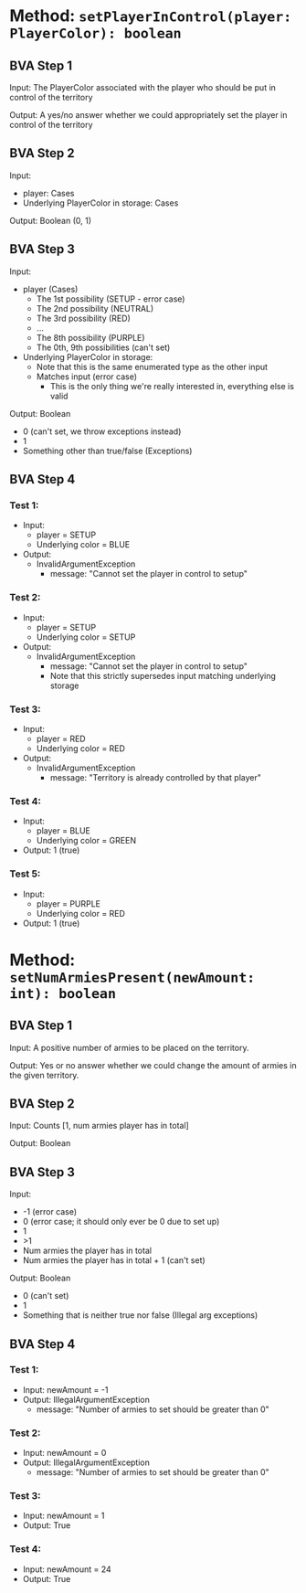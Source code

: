 # Method: `setPlayerInControl(player: PlayerColor): boolean`

## BVA Step 1
Input: The PlayerColor associated with the player who should be put in control of the territory

Output: A yes/no answer whether we could appropriately set the player in control of the territory

## BVA Step 2
Input: 
- player: Cases
- Underlying PlayerColor in storage: Cases

Output: Boolean (0, 1)

## BVA Step 3
Input: 
- player (Cases)
  - The 1st possibility (SETUP - error case)
  - The 2nd possibility (NEUTRAL)
  - The 3rd possibility (RED)
  - ...
  - The 8th possibility (PURPLE)
  - The 0th, 9th possibilities (can't set)
- Underlying PlayerColor in storage:
  - Note that this is the same enumerated type as the other input
  - Matches input (error case)
    - This is the only thing we're really interested in, everything else is valid

Output: Boolean
- 0 (can't set, we throw exceptions instead)
- 1
- Something other than true/false (Exceptions)
  
## BVA Step 4
### Test 1:
- Input:
  - player = SETUP
  - Underlying color = BLUE
- Output:
  - InvalidArgumentException
    - message: "Cannot set the player in control to setup"
### Test 2:
- Input:
  - player = SETUP
  - Underlying color = SETUP
- Output:
  - InvalidArgumentException
    - message: "Cannot set the player in control to setup"
    - Note that this strictly supersedes input matching underlying storage
### Test 3:
- Input:
  - player = RED
  - Underlying color = RED
- Output:
  - InvalidArgumentException
    - message: "Territory is already controlled by that player"
### Test 4:
- Input:
  - player = BLUE
  - Underlying color = GREEN 
- Output: 1 (true)
### Test 5:
- Input:
  - player = PURPLE
  - Underlying color = RED
- Output: 1 (true)

# Method: `setNumArmiesPresent(newAmount: int): boolean`

## BVA Step 1
Input: A positive number of armies to be placed on the territory.

Output: Yes or no answer whether we could change the amount of armies in the given territory.

## BVA Step 2
Input: Counts [1, num armies player has in total]

Output: Boolean

## BVA Step 3
Input: 
- -1 (error case)
- 0 (error case; it should only ever be 0 due to set up)
- 1
- \>1
- Num armies the player has in total 
- Num armies the player has in total + 1 (can't set)

Output: Boolean
- 0 (can't set)
- 1
- Something that is neither true nor false (Illegal arg exceptions)

## BVA Step 4
### Test 1:
- Input: newAmount = -1
- Output: IllegalArgumentException
  - message: "Number of armies to set should be greater than 0"

### Test 2:
- Input: newAmount = 0
- Output: IllegalArgumentException
  - message: "Number of armies to set should be greater than 0"
  
### Test 3:
- Input: newAmount = 1
- Output: True

### Test 4:
- Input: newAmount = 24
- Output: True